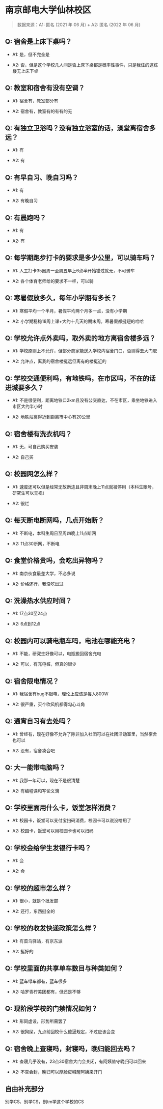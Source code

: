 # 南京邮电大学仙林校区

> 数据来源：A1: 匿名 (2021 年 06 月) + A2: 匿名 (2022 年 06 月)

## Q: 宿舍是上床下桌吗？

- A1: 是，但不完全是

- A2: 否，但是这个学校几人间是否上床下桌都是概率性事件，只是我住的这栋楼无上床下桌

## Q: 教室和宿舍有没有空调？

- A1: 宿舍有，教室部分有

- A2: 宿舍有，教室有的有有的无

## Q: 有独立卫浴吗？没有独立浴室的话，澡堂离宿舍多远？

- A1: 有

- A2: 有

## Q: 有早自习、晚自习吗？

- A1: 有

- A2: 有晚自习

## Q: 有晨跑吗？

- A1: 有

- A2: 有

## Q: 每学期跑步打卡的要求是多少公里，可以骑车吗？

- A1: 人工打卡35圈周一至周五早上6点半开始错过就无，不可骑车

- A2: 各个体育老师给的要求不一样，可以骑

## Q: 寒暑假放多久，每年小学期有多长？

- A1: 寒假平均一个半月，暑假平均两个月多一点，没有小学期

- A2: 小学期稳稳18周上课+大约十几天的期末周，寒暑假都挺短的哈哈

## Q: 学校允许点外卖吗，取外卖的地方离宿舍楼多远？

- A1: 学校原则上不允许，但部分商家能送入学校内宿舍门口，否则得去大门取

- A2: 允许点，离我的宿舍楼挺远但离有的楼挺近的

## Q: 学校交通便利吗，有地铁吗，在市区吗，不在的话进城要多久？

- A1: 不是很便利，距离地铁口2km且没有公交直达，不在市区，乘坐地铁进入市区大约半小时

- A2: 地铁站离得近到距离市中心有20公里

## Q: 宿舍楼有洗衣机吗？

- A1: 无，可自己购买安装

- A2: 自己买

## Q: 校园网怎么样？

- A1: 速度还可以但是经常无故断连且非周末晚上11点就被停用（本科生账号，研究生可以无视）

- A2: 很烂

## Q: 每天断电断网吗，几点开始断？

- A1: 不断电，本科生周日至周四晚上11点断网

- A2: 11点30断网，不断电

## Q: 食堂价格贵吗，会吃出异物吗？

- A1: 南京伙食最差大学，不必多说

- A2: 价格还行，我没吃出过

## Q: 洗澡热水供应时间？

- A1: 17点30至24点

- A2: 6点到12点

## Q: 校园内可以骑电瓶车吗，电池在哪能充电？

- A1: 不能，研究生好像可以，电瓶搬回宿舍充电

- A2: 可以，有充电桩，但真的很少

## Q: 宿舍限电情况？

- A1: 我宿舍有bug不限电，理论上应该是每人800W

- A2: 很严重，买个吹风机都得勾心斗角

## Q: 通宵自习有去处吗？

- A1: 曾经有，现在好像不允许了除非加入社团可以在社团活动室里，当然宿舍也可以

- A2: 没有，宿舍凑合吧

## Q: 大一能带电脑吗？

- A1: 我那一年可以，现在不是很清楚

- A2: 有编程课和写论文滴

## Q: 学校里面用什么卡，饭堂怎样消费？

- A1: 校园卡，饭堂可以支付宝扫码消费，校园卡可以说没啥用了

- A2: 校园卡，饭堂可以用校园卡也可以扫码

## Q: 学校会给学生发银行卡吗？

- A1: 会

- A2: 会

## Q: 学校的超市怎么样？

- A1: 很小，就是个批发部

- A2: 还行，东西挺全的

## Q: 学校的收发快递政策怎么样？

- A1: 有菜鸟驿站，有京东派

- A2: 挺好的

## Q: 学校里面的共享单车数目与种类如何？

- A1: 蓝车绿车都有，蓝车很多

- A2: 哈罗青柠美团都有，但还是不够

## Q: 现阶段学校的门禁情况如何？

- A1: 形同虚设，形势所需罢了

- A2: 很狗屎，九点前回校什么傻逼规定，不过应该会变

## Q: 宿舍晚上查寝吗，封寝吗，晚归能回去吗？

- A1: 查寝几乎没有，23点30宿舍大门会关闭，有阿姨值守晚归可以回来

- A2: 不查会封，晚归可以厚脸皮喊醒阿姨来开门

## 自由补充部分

别学CS，别学CS，别tm学这个学校的CS